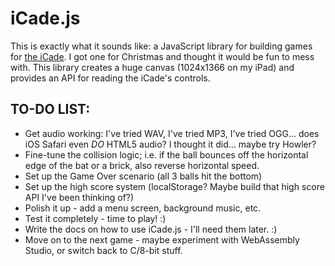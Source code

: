 # iCade.js

This is exactly what it sounds like: a JavaScript library for building games for [the iCade](https://en.wikipedia.org/wiki/ICade).  I got one for Christmas and thought it would be fun to mess with.  This library creates a huge canvas (1024x1366 on my iPad) and provides an API for reading the iCade's controls.

## TO-DO LIST:

* Get audio working: I've tried WAV, I've tried MP3, I've tried OGG... does iOS Safari even _DO_ HTML5 audio?  I thought it did... maybe try Howler?
* Fine-tune the collision logic; i.e. if the ball bounces off the horizontal edge of the bat or a brick, also reverse horizontal speed.
* Set up the Game Over scenario (all 3 balls hit the bottom)
* Set up the high score system (localStorage?  Maybe build that high score API I've been thinking of?)
* Polish it up - add a menu screen, background music, etc.
* Test it completely - time to play! :)
* Write the docs on how to use iCade.js - I'll need them later. :)
* Move on to the next game - maybe experiment with WebAssembly Studio, or switch back to C/8-bit stuff.
